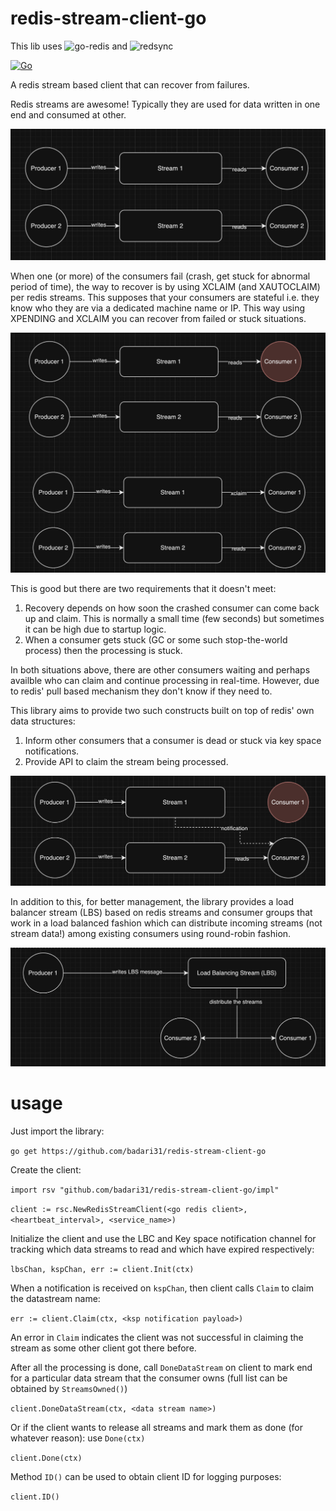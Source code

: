 # redis-stream-client-go

This lib uses ![go-redis](https://github.com/redis/go-redis) and ![redsync](https://github.com/go-redsync/redsync)

[![Go](https://github.com/badari31/redis-stream-client-go/actions/workflows/go.yml/badge.svg)](https://github.com/badari31/redis-stream-client-go/actions/workflows/go.yml)

A redis stream based client that can recover from failures.

Redis streams are awesome! Typically they are used for data written in one end and consumed at other.

![Redis streams normal working](./imgs/redis_stream_normal.png)

When one (or more) of the consumers fail (crash, get stuck for abnormal period of time), the way to recover is by using XCLAIM (and XAUTOCLAIM) per redis streams. This supposes that your consumers are stateful i.e. they know who they are via a dedicated machine name or IP. This way using XPENDING and XCLAIM you can recover from failed or stuck situations.

![Redis streams failure recovery](./imgs/redis_stream_failure_recovery.png)

This is good but there are two requirements that it doesn't meet:
1. Recovery depends on how soon the crashed consumer can come back up and claim. This is normally a small time (few seconds) but sometimes it can be high due to startup logic.
2. When a consumer gets stuck (GC or some such stop-the-world process) then the processing is stuck.

In both situations above, there are other consumers waiting and perhaps availble who can claim and continue processing in real-time. However, due to redis' pull based mechanism they don't know if they need to.

This library aims to provide two such constructs built on top of redis' own data structures:
1. Inform other consumers that a consumer is dead or stuck via key space notifications.
2. Provide API to claim the stream being processed.

![Redis streams failure recovery - new](./imgs/redis_stream_failure_recovery-redis-stream-client_way.png)

In addition to this, for better management, the library provides a load balancer stream (LBS) based on redis streams and consumer groups that work in a load balanced fashion which can distribute incoming streams (not stream data!) among existing consumers using round-robin fashion.

![Redis stream client - LBS](./imgs/redis_stream_client_lbs.png)

# usage

Just import the library:

`go get https://github.com/badari31/redis-stream-client-go`

Create the client:

`import rsv "github.com/badari31/redis-stream-client-go/impl"`

`client := rsc.NewRedisStreamClient(<go redis client>, <heartbeat_interval>, <service_name>)`

Initialize the client and use the LBC and Key space notification channel for tracking which data streams to read and which have expired respectively:

`lbsChan, kspChan, err := client.Init(ctx)`

When a notification is received on `kspChan`, then client calls `Claim` to claim the datastream name:

`err := client.Claim(ctx, <ksp notification payload>)`

An error in `Claim` indicates the client was not successful in claiming the stream as some other client got there before.

After all the processing is done, call `DoneDataStream` on client to mark end for a particular data stream that the consumer owns (full list can be obtained by `StreamsOwned()`)

`client.DoneDataStream(ctx, <data stream name>)`

Or if the client wants to release all streams and mark them as done (for whatever reason): use `Done(ctx)`

`client.Done(ctx)`

Method `ID()` can be used to obtain client ID for logging purposes:

`client.ID()`
